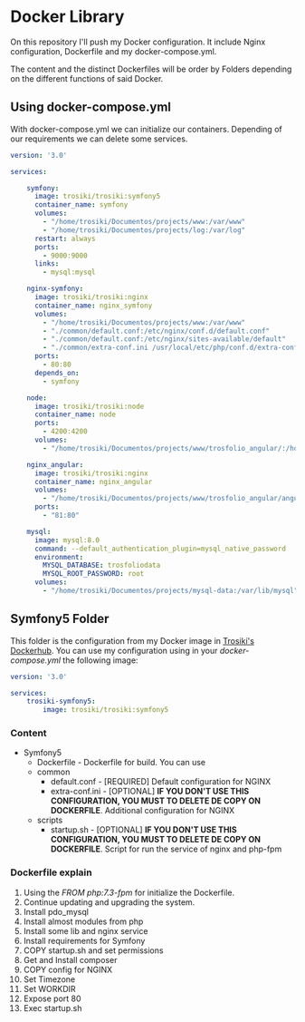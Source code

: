 # Docker Library

On this repository I'll push my Docker configuration. It include Nginx configuration, Dockerfile and my docker-compose.yml.

The content and the distinct Dockerfiles will be order by Folders depending on the different functions of said Docker.
## Using docker-compose.yml
With docker-compose.yml we can initialize our containers. Depending of our requirements we can delete some services.
```yml
version: '3.0'

services:

    symfony:
      image: trosiki/trosiki:symfony5
      container_name: symfony
      volumes:
        - "/home/trosiki/Documentos/projects/www:/var/www"
        - "/home/trosiki/Documentos/projects/log:/var/log"
      restart: always
      ports:
        - 9000:9000
      links:
        - mysql:mysql

    nginx-symfony:
      image: trosiki/trosiki:nginx
      container_name: nginx_symfony
      volumes:
        - "/home/trosiki/Documentos/projects/www:/var/www"
        - "./common/default.conf:/etc/nginx/conf.d/default.conf"
        - "./common/default.conf:/etc/nginx/sites-available/default"
        - "./common/extra-conf.ini /usr/local/etc/php/conf.d/extra-conf.ini"
      ports:
        - 80:80
      depends_on:
        - symfony

    node:
      image: trosiki/trosiki:node
      container_name: node
      ports:
        - 4200:4200
      volumes:
        - "/home/trosiki/Documentos/projects/www/trosfolio_angular/:/home/node/app/"

    nginx_angular:
      image: trosiki/trosiki:nginx
      container_name: nginx_angular
      volumes:
        - "/home/trosiki/Documentos/projects/www/trosfolio_angular/angular8/:/var/www/html/"
      ports:
        - "81:80"

    mysql:
      image: mysql:8.0
      command: --default_authentication_plugin=mysql_native_password
      environment:
        MYSQL_DATABASE: trosfoliodata
        MYSQL_ROOT_PASSWORD: root
      volumes:
        - "/home/trosiki/Documentos/projects/mysql-data:/var/lib/mysql"
```
## Symfony5 Folder
This folder is the configuration from my Docker image in [Trosiki's Dockerhub](https://hub.docker.com/repository/docker/trosiki/trosiki/tags?page=1&ordering=last_updated).
You can use my configuration using in your *docker-compose.yml* the following image:
```yml
version: '3.0'

services:
    trosiki-symfony5:
        image: trosiki/trosiki:symfony5
```
### Content
* Symfony5
    * Dockerfile            - Dockerfile for build. You can use
    * common
        * default.conf      - [REQUIRED] Default configuration for NGINX
        * extra-conf.ini    - [OPTIONAL] **IF YOU DON'T USE THIS CONFIGURATION, YOU MUST TO DELETE DE COPY ON DOCKERFILE**. Additional configuration for NGINX
    * scripts
        * startup.sh        - [OPTIONAL] **IF YOU DON'T USE THIS CONFIGURATION, YOU MUST TO DELETE DE COPY ON DOCKERFILE**. Script for run the service of nginx and php-fpm
### Dockerfile explain
1. Using the *FROM php:7.3-fpm* for initialize the Dockerfile.
2. Continue updating and upgrading the system.
3. Install pdo_mysql
4. Install almost modules from php
5. Install some lib and nginx service
6. Install requirements for Symfony
7. COPY startup.sh and set permissions
8. Get and Install composer
9. COPY config for NGINX
10. Set Timezone
11. Set WORKDIR
12. Expose port 80
13. Exec startup.sh
